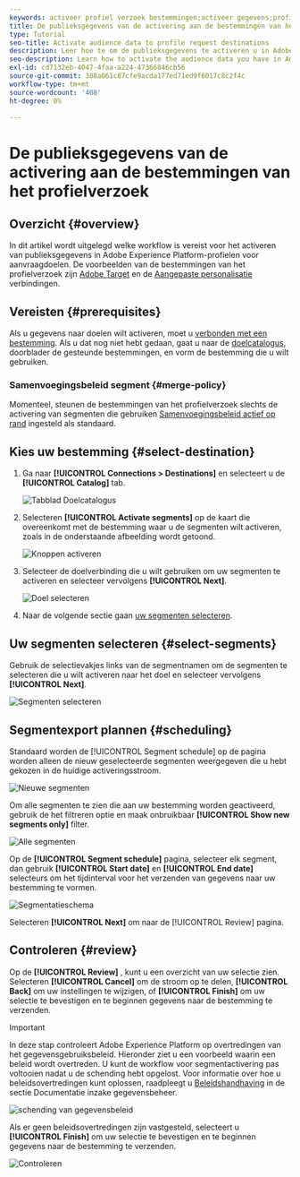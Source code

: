 ```yaml
---
keywords: activeer profiel verzoek bestemmingen;activeer gegevens;profiel verzoek bestemmingen
title: De publieksgegevens van de activering aan de bestemmingen van het profielverzoek
type: Tutorial
seo-title: Activate audience data to profile request destinations
description: Leer hoe te om de publieksgegevens te activeren u in Adobe Experience Platform hebt door segmenten aan de bestemmingen van het profielverzoek in kaart te brengen.
seo-description: Learn how to activate the audience data you have in Adobe Experience Platform by mapping segments to profile request destinations.
exl-id: cd7132eb-4047-4faa-a224-47366846cb56
source-git-commit: 388a061c87cfe9acda177ed71ed9f6017c8c2f4c
workflow-type: tm+mt
source-wordcount: '408'
ht-degree: 0%

---
```


# De publieksgegevens van de activering aan de bestemmingen van het profielverzoek

## Overzicht {#overview}

In dit artikel wordt uitgelegd welke workflow is vereist voor het activeren van publieksgegevens in Adobe Experience Platform-profielen voor aanvraagdoelen. De voorbeelden van de bestemmingen van het profielverzoek zijn [Adobe Target](../../destinations/catalog/personalization/adobe-target-connection.md) en de [Aangepaste personalisatie](../../destinations/catalog/personalization/custom-personalization.md) verbindingen.

## Vereisten {#prerequisites}

Als u gegevens naar doelen wilt activeren, moet u [verbonden met een bestemming](./connect-destination.md). Als u dat nog niet hebt gedaan, gaat u naar de [doelcatalogus](../catalog/overview.md), doorblader de gesteunde bestemmingen, en vorm de bestemming die u wilt gebruiken.

### Samenvoegingsbeleid segment {#merge-policy}

Momenteel, steunen de bestemmingen van het profielverzoek slechts de activering van segmenten die gebruiken [Samenvoegingsbeleid actief op rand](../../segmentation/ui/segment-builder.md#merge-policies) ingesteld als standaard.

## Kies uw bestemming {#select-destination}

1. Ga naar **[!UICONTROL Connections > Destinations]** en selecteert u de **[!UICONTROL Catalog]** tab.

   ![Tabblad Doelcatalogus](../assets/ui/activate-segment-streaming-destinations/catalog-tab.png)

1. Selecteren **[!UICONTROL Activate segments]** op de kaart die overeenkomt met de bestemming waar u de segmenten wilt activeren, zoals in de onderstaande afbeelding wordt getoond.

   ![Knoppen activeren](../assets/ui/activate-profile-request-destinations/activate-segments-button.png)

1. Selecteer de doelverbinding die u wilt gebruiken om uw segmenten te activeren en selecteer vervolgens **[!UICONTROL Next]**.

   ![Doel selecteren](../assets/ui/activate-profile-request-destinations/select-destination.png)

1. Naar de volgende sectie gaan [uw segmenten selecteren](#select-segments).

## Uw segmenten selecteren {#select-segments}

Gebruik de selectievakjes links van de segmentnamen om de segmenten te selecteren die u wilt activeren naar het doel en selecteer vervolgens **[!UICONTROL Next]**.

![Segmenten selecteren](../assets/ui/activate-profile-request-destinations/select-segments.png)

## Segmentexport plannen {#scheduling}

Standaard worden de [!UICONTROL Segment schedule] op de pagina worden alleen de nieuw geselecteerde segmenten weergegeven die u hebt gekozen in de huidige activeringsstroom.

![Nieuwe segmenten](../assets/ui/activate-profile-request-destinations/new-segments.png)

Om alle segmenten te zien die aan uw bestemming worden geactiveerd, gebruik de het filtreren optie en maak onbruikbaar **[!UICONTROL Show new segments only]** filter.

![Alle segmenten](../assets/ui/activate-profile-request-destinations/all-segments.png)

Op de **[!UICONTROL Segment schedule]** pagina, selecteer elk segment, dan gebruik **[!UICONTROL Start date]** en **[!UICONTROL End date]** selecteurs om het tijdinterval voor het verzenden van gegevens naar uw bestemming te vormen.

![Segmentatieschema](../assets/ui/activate-profile-request-destinations/segment-schedule.png)

Selecteren **[!UICONTROL Next]** om naar de [!UICONTROL Review] pagina.

## Controleren {#review}

Op de **[!UICONTROL Review]** , kunt u een overzicht van uw selectie zien. Selecteren **[!UICONTROL Cancel]** om de stroom op te delen, **[!UICONTROL Back]** om uw instellingen te wijzigen, of **[!UICONTROL Finish]** om uw selectie te bevestigen en te beginnen gegevens naar de bestemming te verzenden.

>[!IMPORTANT]
>
>In deze stap controleert Adobe Experience Platform op overtredingen van het gegevensgebruiksbeleid. Hieronder ziet u een voorbeeld waarin een beleid wordt overtreden. U kunt de workflow voor segmentactivering pas voltooien nadat u de schending hebt opgelost. Voor informatie over hoe u beleidsovertredingen kunt oplossen, raadpleegt u [Beleidshandhaving](../../rtcdp/privacy/data-governance-overview.md#enforcement) in de sectie Documentatie inzake gegevensbeheer.

![schending van gegevensbeleid](../assets/common/data-policy-violation.png)

Als er geen beleidsovertredingen zijn vastgesteld, selecteert u **[!UICONTROL Finish]** om uw selectie te bevestigen en te beginnen gegevens naar de bestemming te verzenden.

![Controleren](../assets/ui/activate-profile-request-destinations/review.png)

<!--

Commenting out this part since destination monitoring is not available currently for the Adobe Target and Custom Personalization destinations.

## Verify segment activation {#verify}

Check the [destination monitoring documentation](../../dataflows/ui/monitor-destinations.md) for detailed information on how to monitor the flow of data to your destinations.

-->